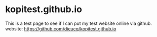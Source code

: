 # kopitest.github.io
This is a test page to see if I can put my test website online via github.
website: https://github.com/dieucq/kopitest.github.io
